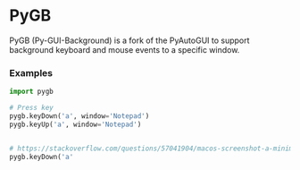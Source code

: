PyGB
=========

PyGB (Py-GUI-Background) is a fork of the PyAutoGUI to support background keyboard and mouse events to a specific window.

### Examples

```python
import pygb

# Press key
pygb.keyDown('a', window='Notepad')
pygb.keyUp('a', window='Notepad')


# https://stackoverflow.com/questions/57041904/macos-screenshot-a-minimised-window-with-python
pygb.keyDown('a'

```